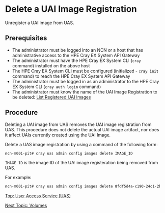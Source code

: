 # Delete a UAI Image Registration

Unregister a UAI image from UAS.

## Prerequisites

* The administrator must be logged into an NCN or a host that has administrative access to the HPE Cray EX System API Gateway
* The administrator must have the HPE Cray EX System CLI (`cray` command) installed on the above host
* The HPE Cray EX System CLI must be configured (initialized - `cray init` command) to reach the HPE Cray EX System API Gateway
* The administrator must be logged in as an administrator to the HPE Cray EX System CLI (`cray auth login` command)
* The administrator must know the name of the UAI Image Registration to be deleted: [List Registered UAI Images](List_Registered_UAI_Images.md)

## Procedure

Deleting a UAI image from UAS removes the UAI image registration from UAS. This procedure does not delete the actual UAI image artifact, nor does it affect UAIs currently created using the UAI Image.

Delete a UAS image registration by using a command of the following form:

```bash
ncn-m001-pit# cray uas admin config images delete IMAGE_ID
```

`IMAGE_ID` is the image ID of the UAI image registeration being removed from UAS.

For example:

```bash
ncn-m001-pit# cray uas admin config images delete 8fdf5d4a-c190-24c1-2b96-74ab98c7ec07
```

[Top: User Access Service (UAS)](index.md)

[Next Topic: Volumes](Volumes.md)
